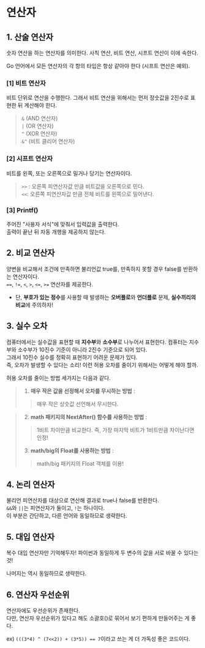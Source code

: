 # 연산자

##  1. 산술 연산자

숫자 연산을 하는 연산자를 의미한다. 사칙 연산, 비트 연산, 시프트 연산이 이에 속한다.

Go 언어에서 모든 연산자의 각 항의 타입은 항상 같아야 한다 (시프트 연산은 예외). 

### [1] 비트 연산자
비트 단위로 연산을 수행한다. 그래서 비트 연산을 위해서는 먼저 정숫값을 2진수로 표현한 뒤 계산해야 한다.

> `&` (AND 연산자)  
>`|` (OR 연산자)  
> `^` (XOR 연산자)  
> `&^` (비트 클리어 연산자)  

### [2] 시프트 연산자
비트를 왼쪽, 또는 오른쪽으로 밀거나 당기는 연산자이다.

>  `>>` : 오른쪽 피연산자값 만큼 비트값을 오른쪽으로 민다.    
>  `<<`: 오른쪽 피연산자값 만큼 전체 비트를 왼쪽으로 밀어낸다.


### [3] Printf()
주어진 "사용자 서식"에 맞춰서 입력값을 출력한다.   
출력이 끝난 뒤 자동 개행을 제공하지 않는다.


##  2. 비교 연산자
양변을 비교해서 조건에 만족하면 불리언값 true를, 만족하지 못할 경우 false를 반환하는 연산자이다.   
`==`, `!=`, `<`, `>`, `<=`, `>=` 연산자를 제공한다.

* 단, **부호가 있는 정수**를 사용할 때 발생하는 **오버플로**와 **언더플로** 문제, **실수끼리의 비교**에 주의하자! 


##  3. 실수 오차
컴퓨터에서는 실수값을 표현할 때 **지수부**와 **소수부**로 나누어서 표현한다. 컴퓨터는 지수부와 소수부가 10진수 기준이 아니라 2진수 기준으로 되어 있다.   
그래서 10진수 실수를 정확히 표현하기 어려운 문제가 있다.   
즉, 오차가 발생할 수 있다는 소리! 이런 허용 오차를 줄이기 위해서는 어떻게 해야 할까.

허용 오차를 줄이는 방법 세가지는 다음과 같다.

> 1. **매우 작은 값을 선정해서 오차를 무시하는 방법** :     
>> 매우 작은 상숫값 선언해서 무시한다.    
>> 

> 2. **math 패키지의 NextAfter() 함수를 사용하는 방법** :     
> > 1비트 차이만큼 비교한다.
> > 즉, 가장 마지막 비트가 1비트만큼 차이난다면 인정!
> 
> 3. **math/big의 Float를 사용하는 방법** :    
> > math/big 패키지의 Float 객체를 이용!

##  4. 논리 연산자

불리언 피연산자를 대상으로 연산해 결과로 true나 false를 반환한다.  
`&&`와 `||`는 피연산자가 둘이고, `!`는 하나이다.  
이 부분은 간단하고, 다른 언어와 동일하므로 생략한다.

##  5. 대입 연산자

복수 대입 연산자만 기억해두자! 파이썬과 동일하게 두 변수의 값을 서로 바꿀 수 있다는 것!

나머지는 역시 동일하므로 생략한다.

## 6. 연산자 우선순위

연산자에도 우선순위가 존재한다.   
다만, 연산자 우선순위가 있다고 해도 소괄호()로 묶어서 보기 편하게 만들어주는 게 좋다.   

ex) `(((3*4) ^ (7<<2)) + (3*5)) == 7`이라고 쓰는 게 더 가독성 좋은 코드이다.
